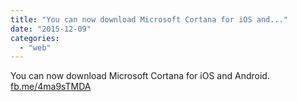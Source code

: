 ```yaml
---
title: "You can now download Microsoft Cortana for iOS and..."
date: "2015-12-09"
categories: 
  - "web"
---
```


You can now download Microsoft Cortana for iOS and Android. [fb.me/4ma9sTMDA](http://fb.me/4ma9sTMDA)
